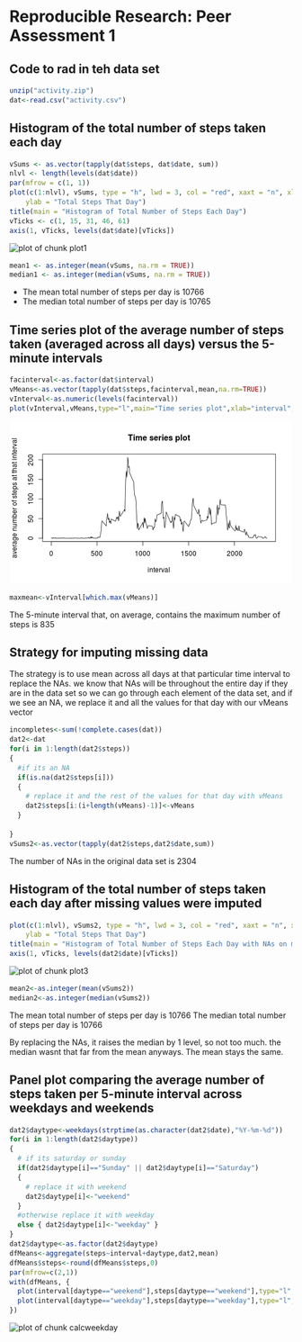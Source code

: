 # Reproducible Research: Peer Assessment 1


## Code to rad in teh data set

```r
unzip("activity.zip")
dat<-read.csv("activity.csv")
```
## Histogram of the total number of steps taken each day


```r
vSums <- as.vector(tapply(dat$steps, dat$date, sum))
nlvl <- length(levels(dat$date))
par(mfrow = c(1, 1))
plot(c(1:nlvl), vSums, type = "h", lwd = 3, col = "red", xaxt = "n", xlab = "Day", 
    ylab = "Total Steps That Day")
title(main = "Histogram of Total Number of Steps Each Day")
vTicks <- c(1, 15, 31, 46, 61)
axis(1, vTicks, levels(dat$date)[vTicks])
```

![plot of chunk plot1](figure/plot1.png) 

```r
mean1 <- as.integer(mean(vSums, na.rm = TRUE))
median1 <- as.integer(median(vSums, na.rm = TRUE))
```

* The mean total number of steps per day is 10766
* The median total number of steps per day is 10765

## Time series plot of the average number of steps taken (averaged across all days) versus the 5-minute intervals


```r
facinterval<-as.factor(dat$interval)
vMeans<-as.vector(tapply(dat$steps,facinterval,mean,na.rm=TRUE))
vInterval<-as.numeric(levels(facinterval))
plot(vInterval,vMeans,type="l",main="Time series plot",xlab="interval",ylab="average number of steps at that interval")
```

![plot of chunk activitycalc](figure/activitycalc.png) 

```r
maxmean<-vInterval[which.max(vMeans)]
```
The 5-minute interval that, on average, contains the maximum number of steps is 835


## Strategy for imputing missing data

The strategy is to use mean across all days at that particular time interval to replace the NAs. we know that NAs will be throughout the entire day if they are in the data set
so we can go through each element of the data set, and if we see an NA, we replace it and all the values for that day with our vMeans vector


```r
incompletes<-sum(!complete.cases(dat))
dat2<-dat
for(i in 1:length(dat2$steps))
{
  #if its an NA
  if(is.na(dat2$steps[i]))
  {
    # replace it and the rest of the values for that day with vMeans
    dat2$steps[i:(i+length(vMeans)-1)]<-vMeans
  }

}
vSums2<-as.vector(tapply(dat2$steps,dat2$date,sum))
```

The number of NAs in the original data set is 2304


## Histogram of the total number of steps taken each day after missing values were imputed


```r
plot(c(1:nlvl), vSums2, type = "h", lwd = 3, col = "red", xaxt = "n", xlab = "Day", 
    ylab = "Total Steps That Day")
title(main = "Histogram of Total Number of Steps Each Day with NAs on media")
axis(1, vTicks, levels(dat2$date)[vTicks])
```

![plot of chunk plot3](figure/plot3.png) 


```r
mean2<-as.integer(mean(vSums2))
median2<-as.integer(median(vSums2))
```

The mean total number of steps per day is 10766
The median total number of steps per day is 10766

By replacing the NAs, it raises the median by 1 level, so not too much. the median wasnt that far from the mean anyways. The mean stays the same. 

## Panel plot comparing the average number of steps taken per 5-minute interval across weekdays and weekends


```r
dat2$daytype<-weekdays(strptime(as.character(dat2$date),"%Y-%m-%d"))
for(i in 1:length(dat2$daytype))
{
  # if its saturday or sunday
  if(dat2$daytype[i]=="Sunday" || dat2$daytype[i]=="Saturday")
  {
    # replace it with weekend
    dat2$daytype[i]<-"weekend"
  }
  #otherwise replace it with weekday
  else { dat2$daytype[i]<-"weekday" }
}
dat2$daytype<-as.factor(dat2$daytype)
dfMeans<-aggregate(steps~interval+daytype,dat2,mean)
dfMeans$steps<-round(dfMeans$steps,0)
par(mfrow=c(2,1))
with(dfMeans, {
  plot(interval[daytype=="weekend"],steps[daytype=="weekend"],type="l",main="Weekend",xlab="Time interval",ylab="Mean steps at each time interval")
  plot(interval[daytype=="weekday"],steps[daytype=="weekday"],type="l",main="Weekday",xlab="Time interval",ylab="Mean steps at each time interval")
})
```

![plot of chunk calcweekday](figure/calcweekday.png) 
